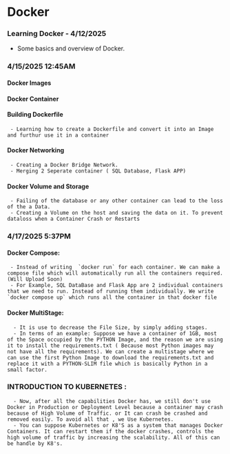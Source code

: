 # Docker
 
### Learning Docker - 4/12/2025
- Some basics and overview of Docker. 


### 4/15/2025 12:45AM
#### Docker Images
#### Docker Container
#### Building Dockerfile
     - Learning how to create a Dockerfile and convert it into an Image and furthur use it in a container
#### Docker Networking
     - Creating a Docker Bridge Network. 
     - Merging 2 Seperate container ( SQL Database, Flask APP)

#### Docker Volume and Storage 
     - Failing of the database or any other container can lead to the loss of the a Data.
     - Creating a Volume on the host and saving the data on it. To prevent dataloss when a Container Crash or Restarts


### 4/17/2025 5:37PM
#### Docker Compose:
     - Instead of writing  `docker run` for each container. We can make a compose file which will automatically run all the containers required. (Will Upload Soon)
     - For Example, SQL DataBase and Flask App are 2 individual containers that we need to run. Instead of running them individually. We write `docker compose up` which runs all the container in that docker file

#### Docker MultiStage: 
      - It is use to decrease the File Size, by simply adding stages. 
      - In terms of an example: Suppose we have a container of 1GB, most of the Space occupied by the PYTHON Image, and the reason we are using it to install the requirements.txt ( Because most Python images may          not have all the requirements). We can create a multistage where we can use the first Python Image to download the requirements.txt and replace it with a PYTHON-SLIM file which is basically Python in a            small factor.

### INTRODUCTION TO KUBERNETES : 
      - Now, after all the capabilities Docker has, we still don't use Docker in Production or Deployment Level because a container may crash because of High Volume of Traffic. or It can crash be crashed and              removed easily. To avoid all that , we Use Kubernetes. 
      - You can suppose Kubernetes or K8'S as a system that manages Docker Containers. It can restart them if the docker crashes, controls the high volume of traffic by increasing the scalability. All of this can         be handle by K8's. 
      

